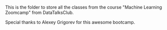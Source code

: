 This is the folder to store all the classes from the course
"Machine Learning Zoomcamp" from DataTalksClub.

Special thanks to Alexey Grigorev for this awesome bootcamp.